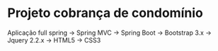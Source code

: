 # Projeto cobrança de condomínio #

Aplicação full spring
-> Spring MVC
-> Spring Boot
-> Bootstrap 3.x
-> Jquery 2.2.x
-> HTML5
-> CSS3
